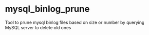 # mysql_binlog_prune
Tool to prune mysql binlog files based on size or number by querying MySQL server to delete old ones
